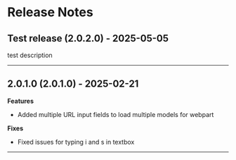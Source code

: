 # Release Notes

## Test release (2.0.2.0) - 2025-05-05

test description

---

## 2.0.1.0 (2.0.1.0) - 2025-02-21

**Features**
- Added multiple URL input fields to load multiple models for webpart

**Fixes**
- Fixed issues for typing i and s in textbox


---

